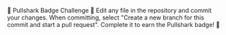 🦈 Pullshark Badge Challenge 🌊
Edit any file in the repository and commit your changes.
When committing, select "Create a new branch for this commit and start a pull request".
Complete it to earn the Pullshark badge! 🚀
